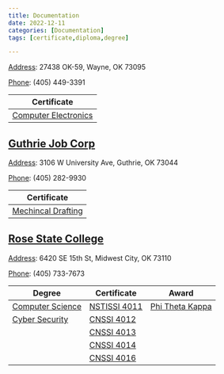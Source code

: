 ```yaml
---
title: Documentation
date: 2022-12-11
categories: [Documentation]
tags: [certificate,diploma,degree]

---
```






[Address](https://www.google.com/maps/place/Mid-America+Technology+Center/@34.9125261,-97.3640634,15z/data=!4m2!3m1!1s0x0:0x86c79c024d2dd493?sa=X&ved=2ahUKEwjrva2ij_j7AhXKmmoFHTzuANQQ_BJ6BAhlEAg): 27438 OK-59, Wayne, OK 73095

[Phone](https://www.google.com/search?client=firefox-b-1-d&q=mid-america+technology+center+phone&ludocid=9711902655146480787&sa=X&ved=2ahUKEwjrva2ij_j7AhXKmmoFHTzuANQQ6BN6BAhUEAI): (405) 449-3391

| Certificate                                                |
| ---------------------------------------------------------- |
| [Computer Electronics](/PDF-Doc-Folder/midamericacert.pdf) |

## [Guthrie Job Corp](https://guthrie.jobcorps.gov/)

[Address](https://www.google.com/search?client=firefox-b-1-d&q=guthrie+job+corps+center+address&ludocid=11534168790417332603&sa=X&ved=2ahUKEwjL94bmj_j7AhUmlGoFHVqsAoQQ6BN6BAhcEAI): 3106 W University Ave, Guthrie, OK 73044

[Phone](https://www.google.com/search?client=firefox-b-1-d&q=guthrie+job+corps+center+phone&ludocid=11534168790417332603&sa=X&ved=2ahUKEwjL94bmj_j7AhUmlGoFHVqsAoQQ6BN6BAhWEAI): (405) 282-9930

| Certificate                                            |
| ------------------------------------------------------ |
| [Mechincal Drafting](/PDF-Doc-Folder/draftingcert.pdf) |

## [Rose State College](https://www.rose.edu/)

[Address](https://www.google.com/maps/place/Rose+State%2FMidwest+City+College/@35.4446054,-97.4137767,15z/data=!4m2!3m1!1s0x0:0xead205e725257a1d?sa=X&ved=2ahUKEwjTyrqajfj7AhUClmoFHecEBA0Q_BJ6BAhVEAg): 6420 SE 15th St, Midwest City, OK 73110

[Phone](https://www.google.com/search?client=firefox-b-1-d&sa=X&biw=1193&bih=1140&q=rose+state+college+phone&ludocid=16920593240303172125&ved=2ahUKEwjTyrqajfj7AhUClmoFHecEBA0Q6BN6BAhPEAI): (405) 733-7673

| Degree                                                   | Certificate                                   | Award                                                 |
| -------------------------------------------------------- | --------------------------------------------- | ----------------------------------------------------- |
| [Computer Science](/PDF-Doc-Folder/AAS-DBDEV-Degree.pdf) | [NSTISSI 4011](/PDF-Doc-Folder/cnssi4011.pdf) | [Phi Theta Kappa](/PDF-Doc-Folder/ptk_membership.pdf) |
| [Cyber Security](/PDF-Doc-Folder/AAS-NET-CYB-Degree.pdf) | [CNSSI 4012](/PDF-Doc-Folder/cnssi4012.pdf)   |                                                       |
|                                                          | [CNSSI 4013](/PDF-Doc-Folder/cnssi4013.pdf)   |                                                       |
|                                                          | [CNSSI 4014](/PDF-Doc-Folder/cnssi4014.pdf)   |                                                       |
|                                                          | [CNSSI 4016](/PDF-Doc-Folder/cnssi4016.pdf)   |                                                       |

